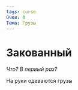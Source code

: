 ```yaml
---
tags: curse
Очки: 8
Тема: Грузы
---
```


# Закованный

*Что? В первый раз?*

На руки одеваются грузы